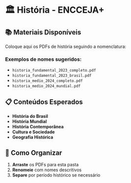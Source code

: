 # 🏛️ História - ENCCEJA+

## 📚 Materiais Disponíveis

Coloque aqui os PDFs de história seguindo a nomenclatura:

### Exemplos de nomes sugeridos:
- `historia_fundamental_2023_completo.pdf`
- `historia_fundamental_2023_brasil.pdf`
- `historia_medio_2024_completo.pdf`
- `historia_medio_2024_mundial.pdf`

## 📋 Conteúdos Esperados

- **História do Brasil**
- **História Mundial**
- **História Contemporânea**
- **Cultura e Sociedade**
- **Geografia Histórica**

## 🎯 Como Organizar

1. **Arraste** os PDFs para esta pasta
2. **Renomeie** com nomes descritivos
3. **Separe** por período histórico se necessário

